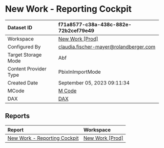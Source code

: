 



# New Work - Reporting Cockpit

|Dataset ID|f71a8577-c38a-438c-882e-72b2cef79e49|
| :--- | :--- |
|Workspace|[New Work [Prod]](../Workspaces/New-Work-[Prod].md)|
|Configured By|claudia.fischer-mayer@rolandberger.com|
|Target Storage Mode|Abf|
|Content Provider Type|PbixInImportMode|
|Created Date|September 05, 2023 09:11:34|
|MCode|[M Code](./New-Work---Reporting-Cockpit/mcode.md)|
|DAX|[DAX](./New-Work---Reporting-Cockpit/dax.md)|

## Reports

|Report|Workspace|
| :--- | :--- |
|[New Work - Reporting Cockpit](../Reports/New-Work---Reporting-Cockpit.md)|[New Work [Prod]](../Workspaces/New-Work-[Prod].md)|
